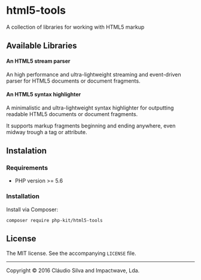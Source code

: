 # html5-tools
A collection of libraries for working with HTML5 markup

## Available Libraries

#### An HTML5 stream parser

An high performance and ultra-lightweight streaming and event-driven parser for HTML5 documents or document fragments.

#### An HTML5 syntax highlighter

A minimalistic and ultra-lightweight syntax highlighter for outputting readable HTML5 documents or document fragments.

It supports markup fragments beginning and ending anywhere, even midway trough a tag or attribute.

## Instalation

### Requirements

- PHP version >= 5.6

### Installation

Install via Composer:

```
composer require php-kit/html5-tools
```

## License

The MIT license. See the accompanying `LICENSE` file.

---

Copyright &copy; 2016 Cláudio Silva and Impactwave, Lda.
